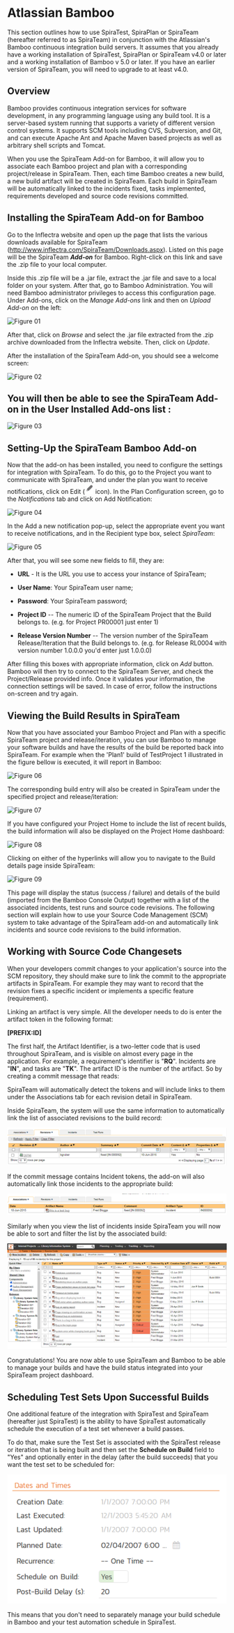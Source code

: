 # Atlassian Bamboo

This section outlines how to use SpiraTest, SpiraPlan or SpiraTeam
(hereafter referred to as SpiraTeam) in conjunction with the Atlassian's
Bamboo continuous integration build servers. It assumes that you already
have a working installation of SpiraTest, SpiraPlan or SpiraTeam v4.0 or
later and a working installation of Bamboo v 5.0 or later. If you have
an earlier version of SpiraTeam, you will need to upgrade to at least
v4.0.

## Overview

Bamboo provides continuous integration services for software
development, in any programming language using any build tool. It is a
server-based system running that supports a variety of different version
control systems. It supports SCM tools including CVS, Subversion, and
Git, and can execute Apache Ant and Apache Maven based projects as well
as arbitrary shell scripts and Tomcat.

When you use the SpiraTeam Add-on for Bamboo, it will allow you to associate each Bamboo project and plan with a corresponding project/release in SpiraTeam. Then, each time Bamboo creates a new build, a new build artifact will be created in SpiraTeam. Each build in SpiraTeam will be automatically linked to the incidents fixed, tasks implemented, requirements developed and source code revisions committed.

## Installing the SpiraTeam Add-on for Bamboo 

Go to the Inflectra website and open up the page that lists the various
downloads available for SpiraTeam
(<http://www.inflectra.com/SpiraTeam/Downloads.aspx>). Listed on this
page will be the SpiraTeam ***Add-on*** for Bamboo. Right-click on this
link and save the .zip file to your local computer.

Inside this .zip file will be a .jar file, extract the .jar file and
save to a local folder on your system. After that, go to Bamboo
Administration. You will need Bamboo administrator privileges to access
this configuration page. Under Add-ons, click on the *Manage Add-ons*
link and then on *Upload Add-on* on the left:

![Figure
01](img/Atlassian_Bamboo_33.jpeg)




After that, click on *Browse* and select the .jar file extracted from
the .zip archive downloaded from the Inflectra website. Then, click on
*Update*.

After the installation of the SpiraTeam Add-on, you should see a welcome
screen:

![Figure
02](img/Atlassian_Bamboo_34.jpeg)




## You will then be able to see the SpiraTeam Add-on in the User Installed Add-ons list :

![Figure
03](img/Atlassian_Bamboo_35.jpeg)




## 

## Setting-Up the SpiraTeam Bamboo Add-on

Now that the add-on has been installed, you need to configure the
settings for integration with SpiraTeam. To do this, go to the Project
you want to communicate with SpiraTeam, and under the plan you want to
receive notifications, click on Edit
(![](img/Atlassian_Bamboo_36.png) icon). In the Plan Configuration screen,
go to the *Notifications* tab and click on Add Notification:

![Figure
04](img/Atlassian_Bamboo_37.jpeg)




In the Add a new notification pop-up, select the appropriate event you
want to receive notifications, and in the Recipient type box, select
*SpiraTeam*:

![Figure
05](img/Atlassian_Bamboo_38.jpeg)




After that, you will see some new fields to fill, they are:

-   **URL** - It is the URL you use to access your instance of
SpiraTeam;

-   **User Name**: Your SpiraTeam user name;

-   **Password**: Your SpiraTeam password;

-   **Project ID** -- The numeric ID of the SpiraTeam Project that the
Build belongs to. (e.g. for Project PR00001 just enter 1)

-   **Release Version Number** -- The version number of the SpiraTeam
Release/Iteration that the Build belongs to. (e.g. for Release
RL0004 with version number 1.0.0.0 you'd enter just 1.0.0.0)

After filling this boxes with appropriate information, click on *Add*
button. Bamboo will then try to connect to the SpiraTeam Server, and
check the Project/Release provided info. Once it validates your
information, the connection settings will be saved. In case of error,
follow the instructions on-screen and try again.

## Viewing the Build Results in SpiraTeam

Now that you have associated your Bamboo Project and Plan with a
specific SpiraTeam project and release/iteration, you can use Bamboo to
manage your software builds and have the results of the build be
reported back into SpiraTeam. For example when the 'Plan1' build of
TestProject 1 illustrated in the figure bellow is executed, it will
report in Bamboo:

![Figure
06](img/Atlassian_Bamboo_39.jpeg)




The corresponding build entry will also be created in SpiraTeam under
the specified project and release/iteration:

![Figure
07](img/Atlassian_Bamboo_40.jpeg)




If you have configured your Project Home to include the list of recent
builds, the build information will also be displayed on the Project Home
dashboard:

![Figure
08](img/Atlassian_Bamboo_41.jpeg)




Clicking on either of the hyperlinks will allow you to navigate to the
Build details page inside SpiraTeam:

![Figure
09](img/Atlassian_Bamboo_42.jpeg)




This page will display the status (success / failure) and details of the
build (imported from the Bamboo Console Output) together with a list of
the associated incidents, test runs and source code revisions. The
following section will explain how to use your Source Code Management
(SCM) system to take advantage of the SpiraTeam add-on and automatically
link incidents and source code revisions to the build information.

## Working with Source Code Changesets

When your developers commit changes to your application's source into
the SCM repository, they should make sure to link the commit to the
appropriate artifacts in SpiraTeam. For example they may want to record
that the revision fixes a specific incident or implements a specific
feature (requirement).

Linking an artifact is very simple. All the developer needs to do is
enter the artifact token in the following format:

**\[PREFIX:ID\]**

The first half, the Artifact Identifier, is a two-letter code that is
used throughout SpiraTeam, and is visible on almost every page in the
application. For example, a requirement's identifier is "**RQ**".
Incidents are "**IN**", and tasks are "**TK**". The artifact ID is the
number of the artifact. So by creating a commit message that reads:

SpiraTeam will automatically detect the tokens and will include links to
them under the Associations tab for each revision detail in SpiraTeam.

Inside SpiraTeam, the system will use the same information to
automatically link the list of associated revisions to the build record:

![](img/Atlassian_Bamboo_30.png)




If the commit message contains Incident tokens, the add-on will also
automatically link those incidents to the appropriate build:

![](img/Atlassian_Bamboo_31.png)




Similarly when you view the list of incidents inside SpiraTeam you will
now be able to sort and filter the list by the associated build:

![](img/Atlassian_Bamboo_32.png)




Congratulations! You are now able to use SpiraTeam and Bamboo to be able
to manage your builds and have the build status integrated into your
SpiraTeam project dashboard.

## Scheduling Test Sets Upon Successful Builds

One additional feature of the integration with SpiraTest and SpiraTeam
(hereafter just SpiraTest) is the ability to have SpiraTest
automatically schedule the execution of a test set whenever a build
passes.

To do that, make sure the Test Set is associated with the SpiraTest
release or iteration that is being built and then set the **Schedule on
Build** field to "Yes" and optionally enter in the delay (after the
build succeeds) that you want the test set to be scheduled for:

![](img/Atlassian_Bamboo_19.png)




This means that you don't need to separately manage your build schedule
in Bamboo and your test automation schedule in SpiraTest.

